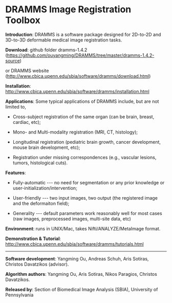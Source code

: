 DRAMMS Image Registration Toolbox 
=======================================================


**Introduction**: DRAMMS is a software package designed for 2D-to-2D and 3D-to-3D deformable medical image registration tasks.



**Download**:     github folder dramms-1.4.2 (https://github.com/ouyangming/DRAMMS/tree/master/dramms-1.4.2-source)

or DRAMMS website (http://www.cbica.upenn.edu/sbia/software/dramms/download.html)

**Installation**: http://www.cbica.upenn.edu/sbia/software/dramms/installation.html


**Applications**: Some typical applications of DRAMMS include, but are not limited to,

- Cross-subject registration of the same organ (can be brain, breast, cardiac, etc);

- Mono- and Multi-modality registration (MRI, CT, histology);

- Longitudinal registration (pediatric brain growth, cancer development, mouse brain development, etc);

- Registration under missing correspondences (e.g., vascular lesions, tumors, histological cuts).


**Features**:

- Fully-automatic --- no need for segmentation or any prior knowledge or user-initialization/intervention;

- User-friendly --- two input images, two output (the registered image and the deformaiton field);
- Generality --- default parameters work reasonably well for most cases (raw images, preprocessed images, multi-site data, etc)
 

**Environment**: runs in UNIX/Mac, takes Nifti/ANALYZE/MetaImage format.

**Demonstration & Tutorial**: http://www.cbica.upenn.edu/sbia/software/dramms/tutorials.html




-----




**Software development**: Yangming Ou, Andreas Schuh, Aris Sotiras, Christos Davatzikos (advisor).

**Algorithm authors**: Yangming Ou, Aris Sotiras, Nikos Paragios, Christos Davatzikos.

**Released by**: Section of Biomedical Image Analysis (SBIA), University of Pennsylvania
